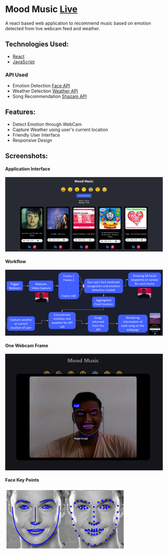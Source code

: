 # Mood Music [Live](https://mood-music-ab.netlify.app/)

A react based web application to recommend music based on emotion detected from live webcam feed and weather. 

## Technologies Used:
- [React](https://reactjs.org/)
- [JavaScript](https://www.javascript.com/)

### API Used
* Emotion Detection [Face API](https://justadudewhohacks.github.io/face-api.js/docs/index.html)
* Weather Detection [Weather API](https://www.weatherapi.com/)
* Song Recommendation [Shazam API](https://rapidapi.com/apidojo/api/shazam)

## Features:
- Detect Emotion through WebCam
- Capture Weather using user's current location
- Friendly User Interface
- Responsive Design

## Screenshots:
#### Application Interface
<img src="https://github.com/arnavbansal25/mood-music/blob/main/screenshots/interface1.png" width=1000>

#### Workflow
<img src="https://github.com/arnavbansal25/mood-music/blob/main/screenshots/workflow.png"></td>

#### One Webcam Frame
<img src="https://github.com/arnavbansal25/mood-music/blob/main/screenshots/webcam_frame.jpg">

#### Face Key Points
<img src="https://github.com/arnavbansal25/mood-music/blob/main/screenshots/face%20key%20points.png"></td>
